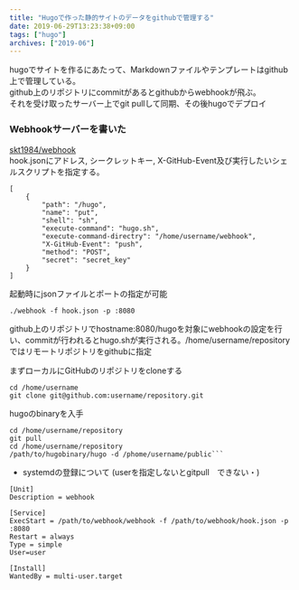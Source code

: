 ```yaml
---
title: "Hugoで作った静的サイトのデータをgithubで管理する"
date: 2019-06-29T13:23:38+09:00
tags: ["hugo"]
archives: ["2019-06"]
---
```


hugoでサイトを作るにあたって、Markdownファイルやテンプレートはgithub上で管理している。  
github上のリポジトリにcommitがあるとgithubからwebhookが飛ぶ。  
それを受け取ったサーバー上でgit pullして同期、その後hugoでデプロイ

### Webhookサーバーを書いた
[skt1984/webhook](https://github.com/skt1984/webhook)  
hook.jsonにアドレス, シークレットキー, X-GitHub-Event及び実行したいシェルスクリプトを指定する。
```
[
    {
        "path": "/hugo",
        "name": "put",
        "shell": "sh",
        "execute-command": "hugo.sh",
        "execute-command-directry": "/home/username/webhook",
        "X-GitHub-Event": "push",
        "method": "POST",
        "secret": "secret_key"
    }
]
```
起動時にjsonファイルとポートの指定が可能

```
./webhook -f hook.json -p :8080
```

github上のリポジトリでhostname:8080/hugoを対象にwebhookの設定を行い、commitが行われるとhugo.shが実行される。/home/username/repositoryではリモートリポジトリをgithubに指定

まずローカルにGitHubのリポジトリをcloneする
```
cd /home/username
git clone git@github.com:username/repository.git
```
hugoのbinaryを入手
```
cd /home/username/repository
git pull
cd /home/username/repository 
/path/to/hugobinary/hugo -d /phome/username/public```
```
- systemdの登録について (userを指定しないとgitpull　できない・)
```
[Unit]
Description = webhook

[Service]
ExecStart = /path/to/webhook/webhook -f /path/to/webhook/hook.json -p :8080
Restart = always
Type = simple
User=user

[Install]
WantedBy = multi-user.target
```
